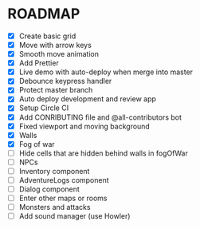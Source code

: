 # ROADMAP

- [x] Create basic grid
- [x] Move with arrow keys
- [x] Smooth move animation
- [x] Add Prettier
- [x] Live demo with auto-deploy when merge into master
- [x] Debounce keypress handler
- [x] Protect master branch
- [x] Auto deploy development and review app
- [x] Setup Circle CI
- [x] Add CONRIBUTING file and @all-contributors bot
- [x] Fixed viewport and moving background
- [x] Walls
- [x] Fog of war
- [ ] Hide cells that are hidden behind walls in fogOfWar
- [ ] NPCs
- [ ] Inventory component
- [ ] AdventureLogs component
- [ ] Dialog component
- [ ] Enter other maps or rooms
- [ ] Monsters and attacks
- [ ] Add sound manager (use Howler)
